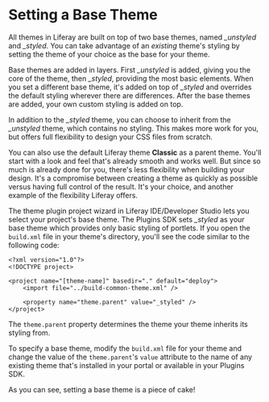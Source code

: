 # Setting a Base Theme [](id=setting-a-base-theme)

All themes in Liferay are built on top of two base themes, named *_unstyled* and
*_styled*. You can take advantage of an *existing* theme's styling by setting
the theme of your choice as the base for your theme. 

Base themes are added in layers. First *_unstyled* is added, giving you the core
of the theme, then *_styled*, providing the most basic elements. When you set a
different base theme, it's added on top of *_styled* and overrides the default
styling wherever there are differences. After the base themes are added, your
own custom styling is added on top. 

In addition to the *_styled* theme, you can choose to inherit from the
*_unstyled* theme, which contains no styling. This makes more work for you, but
offers full flexibility to design your CSS files from scratch. 

You can also use the default Liferay theme **Classic** as a parent theme. You'll
start with a look and feel that's already smooth and works well. But since so
much is already done for you, there's less flexibility when building your
design. It's a compromise between creating a theme as quickly as possible versus
having full control of the result. It's your choice, and another example of the
flexibility Liferay offers.

The theme plugin project wizard in Liferay IDE/Developer Studio lets you select
your project's base theme. The Plugins SDK sets *_styled* as your base theme
which provides only basic styling of portlets. If you open the `build.xml` file
in your theme's directory, you'll see the code similar to the following code: 

	<?xml version="1.0"?>
	<!DOCTYPE project>

	<project name="[theme-name]" basedir="." default="deploy">
		<import file="../build-common-theme.xml" />

		<property name="theme.parent" value="_styled" />
	</project>

The `theme.parent` property determines the theme your theme inherits its styling
from. 

To specify a base theme, modify the `build.xml` file for your theme and change
the value of the `theme.parent`'s `value` attribute to the name of any existing
theme that's installed in your portal or available in your Plugins SDK. 

As you can see, setting a base theme is a piece of cake!

